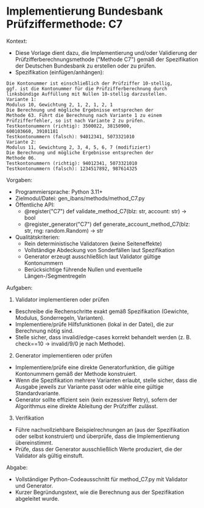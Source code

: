 # Implementierung Bundesbank Prüfziffermethode: C7

Kontext:
- Diese Vorlage dient dazu, die Implementierung und/oder Validierung der Prüfzifferberechnungsmethode ("Methode C7") gemäß der Spezifikation der Deutschen Bundesbank zu erstellen oder zu prüfen.
- Spezifikation (einfügen/anhängen):

```Text
Die Kontonummer ist einschließlich der Prüfziffer 10-stellig,
ggf. ist die Kontonummer für die Prüfzifferberechnung durch
linksbündige Auffüllung mit Nullen 10-stellig darzustellen.
Variante 1:
Modulus 10, Gewichtung 2, 1, 2, 1, 2, 1
Die Berechnung und mögliche Ergebnisse entsprechen der
Methode 63. Führt die Berechnung nach Variante 1 zu einem
Prüfzifferfehler, so ist nach Variante 2 zu prüfen.
Testkontonummern (richtig): 3500022, 38150900,
600103660, 39101181
Testkontonummern (falsch): 94012341, 5073321010
Variante 2:
Modulus 11, Gewichtung 2, 3, 4, 5, 6, 7 (modifiziert)
Die Berechnung und mögliche Ergebnisse entsprechen der
Methode 06.
Testkontonummern (richtig): 94012341, 5073321010
Testkontonummern (falsch): 1234517892, 987614325
```

Vorgaben:
- Programmiersprache: Python 3.11+
- Zielmodul/Datei: gen_ibans/methods/method_C7.py
- Öffentliche API:
  - @register("C7") def validate_method_C7(blz: str, account: str) -> bool
  - @register_generator("C7") def generate_account_method_C7(blz: str, rng: random.Random) -> str
- Qualitätskriterien:
  - Rein deterministische Validatoren (keine Seiteneffekte)
  - Vollständige Abdeckung von Sonderfällen laut Spezifikation
  - Generator erzeugt ausschließlich laut Validator gültige Kontonummern
  - Berücksichtige führende Nullen und eventuelle Längen-/Segmentregeln

Aufgaben:
1) Validator implementieren oder prüfen
- Beschreibe die Rechenschritte exakt gemäß Spezifikation (Gewichte, Modulus, Sonderregeln, Varianten).
- Implementiere/prüfe Hilfsfunktionen (lokal in der Datei), die zur Berechnung nötig sind.
- Stelle sicher, dass invalid/edge-cases korrekt behandelt werden (z. B. check==10 -> invalid/9/0 je nach Methode).

2) Generator implementieren oder prüfen
- Implementiere/prüfe eine direkte Generatorfunktion, die gültige Kontonummern gemäß der Methode konstruiert.
- Wenn die Spezifikation mehrere Varianten erlaubt, stelle sicher, dass die Ausgabe jeweils zur Variante passt oder wähle eine gültige Standardvariante.
- Generator sollte effizient sein (kein exzessiver Retry), sofern der Algorithmus eine direkte Ableitung der Prüfziffer zulässt.

3) Verifikation
- Führe nachvollziehbare Beispielrechnungen an (aus der Spezifikation oder selbst konstruiert) und überprüfe, dass die Implementierung übereinstimmt.
- Prüfe, dass der Generator ausschließlich Werte produziert, die der Validator als gültig einstuft.

Abgabe:
- Vollständiger Python-Codeausschnitt für method_C7.py mit Validator und Generator.
- Kurzer Begründungstext, wie die Berechnung aus der Spezifikation abgeleitet wurde.